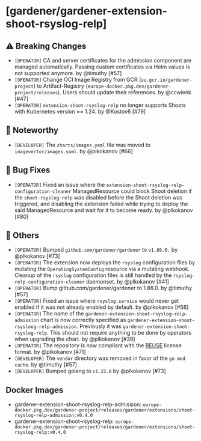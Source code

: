 # [gardener/gardener-extension-shoot-rsyslog-relp]

## ⚠️ Breaking Changes

- `[OPERATOR]` CA and server certificates for the admission component are managed automatically. Passing custom certificates via Helm values is not supported anymore. by @timuthy [#57]
- `[OPERATOR]` Change OCI Image Registry from GCR (`eu.gcr.io/gardener-project`) to Artifact-Registry (`europe-docker.pkg.dev/gardener-project/releases`). Users should update their references. by @ccwienk [#47]
- `[OPERATOR]` `extension-shoot-rsyslog-relp` no longer supports Shoots with Кubernetes version == 1.24. by @Kostov6 [#79]
## 📰 Noteworthy

- `[DEVELOPER]` The `charts/images.yaml` file was moved to `imagevector/images.yaml`. by @plkokanov [#66]
## 🐛 Bug Fixes

- `[OPERATOR]` Fixed an issue where the `extension-shoot-rsyslog-relp-configuration-cleaner` ManagedResource could block Shoot deletion if the `shoot-rsyslog-relp` was disabled before the Shoot deletion was triggered, and disabling the extension failed while trying to deploy the said ManagedResource and wait for it to become ready.  by @plkokanov [#80]
## 🏃 Others

- `[OPERATOR]` Bumped `github.com/gardener/gardener` to `v1.89.0.` by @plkokanov [#73]
- `[OPERATOR]` The extension now deploys the `rsyslog` configuration files by mutating the `OperatingSystemConfig` resource via a mutating webhook. Cleanup of the `rsyslog` configuration files is still handled by the `rsyslog-relp-configuration-cleaner` daemonset. by @plkokanov [#41]
- `[OPERATOR]` Bump github.com/gardener/gardener to 1.86.0. by @timuthy [#57]
- `[OPERATOR]` Fixed an issue where `rsyslog.service` would never get enabled if it was not already enabled by default. by @plkokanov [#58]
- `[OPERATOR]` The name of the `gardener-extension-shoot-rsyslog-relp-admission` chart is now correctly specified as `gardener-extension-shoot-rsysloog-relp-admission`. Previously it was `gardener-extension-shoot-rsyslog-relp`. This should not require anything to be done by operators when upgrading the chart. by @plkokanov [#39]
- `[OPERATOR]` The repository is now compliant with the [REUSE](https://reuse.software/) license format. by @plkokanov [#71]
- `[DEVELOPER]` The `vendor` directory was removed in favor of the `go mod cache`. by @timuthy [#57]
- `[DEVELOPER]` Bumped golang to `v1.22.0` by @plkokanov [#73]

## Docker Images
- gardener-extension-shoot-rsyslog-relp-admission: `europe-docker.pkg.dev/gardener-project/releases/gardener/extensions/shoot-rsyslog-relp-admission:v0.4.0`
- gardener-extension-shoot-rsyslog-relp: `europe-docker.pkg.dev/gardener-project/releases/gardener/extensions/shoot-rsyslog-relp:v0.4.0`
